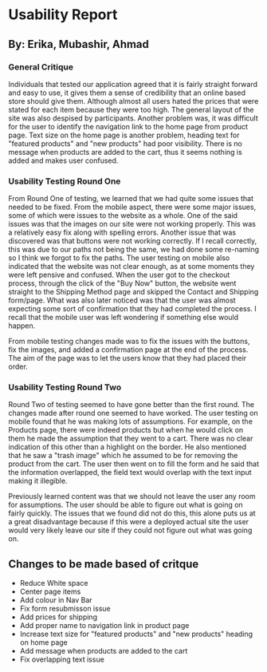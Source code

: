 <h1>Usability Report</h1>
<h2>By: Erika, Mubashir, Ahmad</h2>

<h3>General Critique</h3>
<p>Individuals that tested our application agreed that it is fairly straight forward and easy to use,
it gives them a sense of credibility that an online based store should give them. Although almost
all users hated the prices that were stated for each item because they were too high. The general
layout of the site was also despised by participants. Another problem was, it was difficult for the
user to identify the navigation link to the home page from product page. Text size on the home page
is another problem, heading text for "featured products" and "new products" had poor visibility.
There is no message when products are added to the cart, thus it seems nothing is added and makes
user confused.

<h3>Usability Testing Round One</h3>
<p>From Round One of testing, we learned that we had quite some issues that needed to be fixed. From
the mobile aspect, there were some major issues, some of which were issues to the website as a whole.
One of the said issues was that the images on our site were not working properly. This was a
relatively easy fix along with spelling errors. Another issue that was discovered was that buttons
were not working correctly. If I recall correctly, this was due to our paths not being the same, we
had done some re-naming so I think we forgot to fix the paths. The user testing on mobile also indicated
that the website was not clear enough, as at some moments they were left pensive and confused. When
the user got to the checkout process, through the click of the "Buy Now" button, the website went
straight to the Shipping Method page and skipped the Contact and Shipping form/page. What was also
later noticed was that the user was almost expecting some sort of confirmation that they had completed
the process. I recall that the mobile user was left wondering if something else would happen.</p>

<p>From mobile testing changes made was to fix the issues with the buttons, fix the images, and
added a confirmation page at the end of the process. The aim of the page was to let the users know
that they had placed their order.</p>

<h3>Usability Testing Round Two</h3>
<p>Round Two of testing seemed to have gone better than the first round. The changes made after round
one seemed to have worked. The user testing on mobile found that he was making lots of assumptions.
For example, on the Products page, there were indeed products but when he would click on them he made
the assumption that they went to a cart. There was no clear indication of this other than a highlight on the
border. He also mentioned that he saw a "trash image" which he assumed to be for removing the product
from the cart. The user then went on to fill the form and he said that the information overlapped,
the field text would overlap with the text input making it illegible.

<p>Previously learned content was that we should not leave the user any room for assumptions. The user
should be able to figure out what is going on fairly quickly. The issues that we found did not do
this, this alone puts us at a great disadvantage because if this were a deployed actual site the user
would very likely leave our site if they could not figure out what was going on.</p>


## Changes to be made based of critque
* Reduce White space
* Center page items
* Add colour in Nav Bar
* Fix form resubmisson issue
* Add prices for shipping
* Add proper name to navigation link in product page
* Increase text size for "featured products" and "new products" heading on home page
* Add message when products are added to the cart
* Fix overlapping text issue

